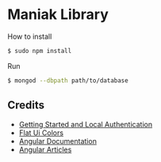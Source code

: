 # Maniak Library

How to install 

```sh
$ sudo npm install
```

Run 

```sh
$ mongod --dbpath path/to/database
```




## Credits

- [Getting Started and Local Authentication](http://scotch.io/tutorials/javascript/easy-node-authentication-setup-and-local)
- [Flat Ui Colors](http://flatuicolors.com/)
- [Angular Documentation](https://docs.angularjs.org/api)
- [Angular Articles](https://scotch.io/tag/angular-jsl)
